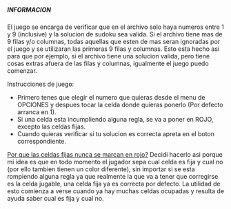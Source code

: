 ##### INFORMACION

El juego se encarga de verificar que en el archivo solo haya numeros entre 1 y 9 (inclusive) y la solucion de sudoku sea valida.
Si el archivo tiene mas de 9 filas y/o columnas, todas aquellas que esten de mas seran ignoradas por el juego y se utilizaran las primeras 9 filas y columnas. Esto esta hecho asi para que por ejemplo, si el archivo tiene una solucion valida, pero tiene cosas extras afuera de las filas y columnas, igualmente el juego puedo comenzar.

Instrucciones de juego:
- Primero tenes que elegir el numero que quieras desde el menu de OPCIONES y despues tocar la celda donde quieras ponerlo (Por defecto arranca en 1).
- Si una celda esta incumpliendo alguna regla, se va a poner en ROJO, excepto las celdas fijas.
- Cuando quieras verificar si tu solucion es correcta apreta en el boton correspondiente.

<ins>Por que las celdas fijas nunca se marcan en rojo?</ins> Decidi hacerlo asi porque mi idea es que en todo momento el jugador sepa cual celda es fija y cual no (por ello tambien tienen un color diferente), sin importar si se esta rompiendo alguna regla ya que realmente la que va a tener que corregirse es la celda jugable, una celda fija ya es correcta por defecto. La utilidad de esto comienza a verse cuando ya hay muchas celdas ocupadas y resulta de ayuda saber cual es fija y cual no.
